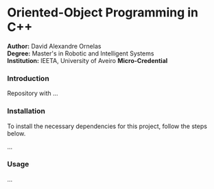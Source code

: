 # Oriented-Object Programming in C++

**Author:** David Alexandre Ornelas  
**Degree:** Master's in Robotic and Intelligent Systems  
**Institution:** IEETA, University of Aveiro
**Micro-Credential**

### Introduction
Repository with ...


### Installation
To install the necessary dependencies for this project, follow the steps below.

...

### Usage

...


